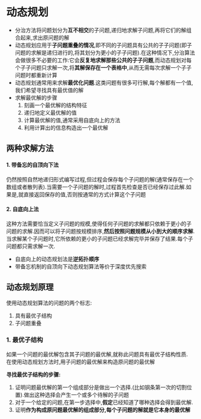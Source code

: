 # 动态规划
* 分治方法将问题划分为**互不相交**的子问题,递归地求解子问题,再将它们的解组合起来,求出原问题的解
* 动态规划应用于**子问题重叠的情况**,即不同的子问题具有公共的子子问题(即子问题的求解是递归进行的,将其划分为更小的子子问题).在这种情况下,分治算法会做很多不必要的工作:它会**反复地求解那些公共的子子问题**,而动态规划对每个子子问题只求解一次,将**其解保存在一个表格中**,从而无需每次求解一个子子问题时都重新计算  
* 动态规划通常用来求解**最优化问题**.这类问题有很多可行解,每个解都有一个值,我们希望寻找具有最优值的解
* 求解最优解的步骤
    1. 刻画一个最优解的结构特征
    2. 递归地定义最优解的值
    3. 计算最优解的值,通常采用自底向上的方法
    4. 利用计算出的信息构造出一个最优解

## 两种求解方法
#### 1. 带备忘的自顶向下法
仍然按照自然地递归形式编写过程,但过程会保存每个子问题的解(通常保存在一个数组或者散列表).当需要一个子问题的解时,过程首先检查是否已经保存过此解.如果是,就直接返回保存的值,否则按通常的方式计算这个子问题
#### 2. 自底向上法
这种方法需要恰当定义子问题的规模,使得任何子问题的求解都只依赖于更小的子问题的求解.因而可以将子问题按规模排序,**然后按照问题规模从小到大的顺序求解**.当求解某个子问题时,它所依赖的更小的子问题已经求解完毕并保存了结果.每个子问题都只需求解一次.  
* 自底向上的动态规划法是**逆拓扑顺序**
* 带备忘机制的自顶向下动态规划算法等价于深度优先搜索

## 动态规划原理
使用动态规划算法的问题的两个标志:
1. 具有最优子结构
2. 子问题重叠

### 1. 最优子结构
如果一个问题的最优解包含其子问题的最优解,就称此问题具有最优子结构性质.  
在使用动态规划方法时,用子问题的最优解来构造原问题的最优解

**寻找最优子结构的步骤:**
1. 证明问题最优解的第一个组成部分是做出一个选择.(比如钢条第一次的切割位置).做出这种选择会产生一个或多个待解的子问题
2. 对于一个给定的问题,在第一步选择中,**假定**已经知道了哪种选择会得到最优解.
3. 证明**作为构成原问题最优解的组成部分,每个子问题的解就是它本身的最优解**